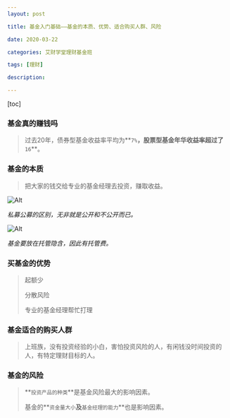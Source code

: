 ```yaml
---
layout: post

title: 基金入门基础——基金的本质、优势、适合购买人群、风险

date: 2020-03-22

categories: 艾财学堂理财基金班

tags: [理财]

description: 

---
```


[toc]

### 基金真的赚钱吗

> 过去20年，债券型基金收益率平均为**`7%`**，股票型基金年华收益率超过了**`16`**。

### 基金的本质

> 把大家的钱交给专业的基金经理去投资，赚取收益。

![Alt](https://user-images.githubusercontent.com/35519242/77218721-5d57e180-6b69-11ea-9a31-da3018f4878f.png)

*私募公募的区别，无非就是公开和不公开而已。*

![Alt](https://user-images.githubusercontent.com/35519242/77218774-e1aa6480-6b69-11ea-99aa-d2cab391c9c9.png)

*基金要放在托管隐含，因此有托管费。*

### 买基金的优势

> 起额少
>
> 分散风险
>
> 专业的基金经理帮忙打理

### 基金适合的购买人群

> 上班族，没有投资经验的小白，害怕投资风险的人，有闲钱没时间投资的人，有特定理财目标的人。

### 基金的风险

> **`投资产品的种类`**是基金风险最大的影响因素。
>
> 基金的**`资金量大小`**及**`基金经理的能力`**也是影响因素。